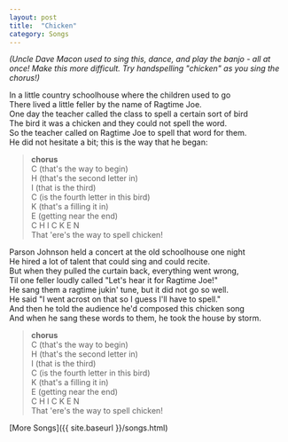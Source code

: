 ```yaml
---
layout: post
title:  "Chicken"
category: Songs
---
```


_(Uncle Dave Macon used to sing this, dance, and play the banjo - all at once!
Make this more difficult. Try handspelling "chicken" as you sing the chorus!)_

In a little country schoolhouse where the children used to go   
There lived a little feller by the name of Ragtime Joe.   
One day the teacher called the class to spell a certain sort of bird   
The bird it was a chicken and they could not spell the word.   
So the teacher called on Ragtime Joe to spell that word for them.   
He did not hesitate a bit; this is the way that he began:  

> **chorus**  
> C (that's the way to begin)   
> H (that's the second letter in)   
> I (that is the third)   
> C (is the fourth letter in this bird)   
> K (that's a filling it in)   
> E (getting near the end)   
> C H I C K E N   
> That 'ere's the way to spell chicken!  

Parson Johnson held a concert at the old schoolhouse one night   
He hired a lot of talent that could sing and could recite.   
But when they pulled the curtain back, everything went wrong,   
Til one feller loudly called "Let's hear it for Ragtime Joe!"   
He sang them a ragtime jukin' tune, but it did not go so well.   
He said "I went acrost on that so I guess I'll have to spell."   
And then he told the audience he'd composed this chicken song   
And when he sang these words to them, he took the house by storm.  

> **chorus**  
> C (that's the way to begin)   
> H (that's the second letter in)   
> I (that is the third)   
> C (is the fourth letter in this bird)   
> K (that's a filling it in)   
> E (getting near the end)   
> C H I C K E N   
> That 'ere's the way to spell chicken!  

[More Songs]({{ site.baseurl }}/songs.html)

